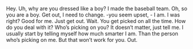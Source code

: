 Hey.
Uh, why are you dressed like a boy?
I made the baseball team.
Oh, so you are a boy.
Get out, I need to change.
-you seem upset, - I am.
I was right? Good for me.
Just get out.
Wait.
You get picked on all the time.
How do you deal with it?
Who’s picking on you?
It doesn’t matter, just tell me.
I usually start by telling myself how much smarter I am.
Than the person who’s picking on me.
But that won’t work for you.
Out.

